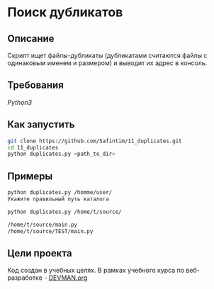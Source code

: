 # Поиск дубликатов

## Описание

Скрипт ищет файлы-дубликаты (дубликатами считаются файлы с одинаковым именем и размером) и выводит их адрес в консоль.

## Требования

*Python3*

## Как запустить

```sh
git clone https://github.com/Safintim/11_duplicates.git
cd 11_duplicates
python duplicates.py <path_to_dir>
```

## Примеры

```sh
python duplicates.py /homme/user/
Укажите правильный путь каталога
```

```sh
python duplicates.py /home/t/source/

/home/t/source/main.py
/home/t/source/TEST/main.py
```

## Цели проекта

Код создан в учебных целях. В рамках учебного курса по веб-разработке - [DEVMAN.org](https://devman.org)
